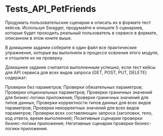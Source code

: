 # Tests_API_PetFriends

Продумать пользовательские сценарии и описать их в формате тест кейсов. Используя Swagger, продумайте и опишите 5 сценариев, которые будет проходить реальный пользователь в сервисе в формате, описанном в этом юните выше.

В домашнем задании соберите в один файл все практические упражнения, которые вы выполняли в процессе освоения этого модуля, и отошлите их на проверку.

Домашнее задание считается выполненным успешно, если тест кейсы для API сервиса для всех видов запроса (GET, POST, PUT, DELETE) содержат:

Проверки без параметров;
Проверки обязательных параметров;
Проверки опциональных параметров;
Проверки граничных значений для бизнес-логики приложения;
Проверки граничных значений для типов данных;
Проверки корректности типов данных для всех видов параметров;
Проверки некорректных значений для всех видов параметров;
Проверки всех составляющих запроса (заголовки, тело, код ответа, время выполнения);
Позитивные сценарии проверки бизнес-логики приложения;
Негативные сценарии проверки бизнес-логики приложения.
